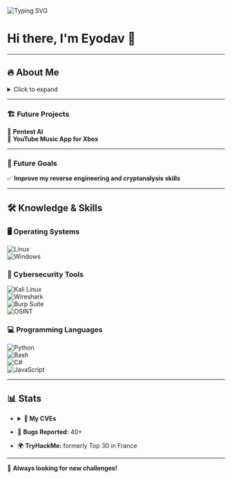 ![Typing SVG](https://readme-typing-svg.demolab.com?font=Bungee+Shade&size=40&pause=1000&color=00FF00&center=true&width=1000&height=60&lines=Welcome+to+my+GitHub!;Always+learning+and+hack!)

# Hi there, I'm Eyodav 👋  

---

## 🔥 About Me  

<details>
  <summary>Click to expand</summary>

🔹 **Pentester | Cybersecurity Student**  
🔹 **CTF Player & Bug Hunter**  

### 📝 Quick Facts  
- **Name:** Eyodav  
- **Location:** France 🇫🇷  
- **Specialties:**  
  - **Pentesting** 🔥  
  - **Bug Hunting** 🐞  
  - **Forensics & OSINT** 🔍 

</details>

---

### 🏗️ Future Projects  
🚀 **Pentest AI**  
🎵 **YouTube Music App for Xbox**  

---

### 🎯 Future Goals  
✅ **Improve my reverse engineering and cryptanalysis skills**  

---

## 🛠️ Knowledge & Skills  

### 🖥️ Operating Systems  
![Linux](https://img.shields.io/badge/Linux-FCC624?style=flat-square&logo=linux&logoColor=black)  
![Windows](https://img.shields.io/badge/Windows-0078D6?style=flat-square&logo=windows&logoColor=white)  

### 🔹 Cybersecurity Tools  
![Kali Linux](https://img.shields.io/badge/Kali_Linux-557C94?style=flat-square&logo=kalilinux&logoColor=white)  
![Wireshark](https://img.shields.io/badge/Wireshark-1679A7?style=flat-square&logo=wireshark&logoColor=white)  
![Burp Suite](https://img.shields.io/badge/Burp_Suite-FF6600?style=flat-square&logo=burp-suite&logoColor=white)  
![OSINT](https://img.shields.io/badge/OSINT-1E90FF?style=flat-square&logo=detective&logoColor=white)  

### 💻 Programming Languages  
![Python](https://img.shields.io/badge/Python-3776AB?style=flat-square&logo=python&logoColor=white)  
![Bash](https://img.shields.io/badge/Bash-4EAA25?style=flat-square&logo=gnubash&logoColor=white)  
![C#](https://img.shields.io/badge/C%23-239120?style=flat-square&logo=csharp&logoColor=white)  
![JavaScript](https://img.shields.io/badge/JavaScript-F7DF1E?style=flat-square&logo=javascript&logoColor=black)  

---

## 📊 Stats  

- <details>
  <summary><b>🚨 My CVEs</b></summary>

  <br>

  | CVE Identifier | Title / Description                                 | Links                                                                                                      |
  |----------------|------------------------------------------------------|------------------------------------------------------------------------------------------------------------|
  | CVE-2025-34157 | Stored XSS in Coolify Delete Flow                    | [GitHub](https://github.com/Eyodav/CVE-2025-34157) · [CVE.org](https://www.cve.org/CVERecord?id=CVE-2025-34157) |
  | CVE-2025-34159 | Docker Compose Injection in Coolify                  | [GitHub](https://github.com/Eyodav/CVE-2025-34159) · [CVE.org](https://www.cve.org/CVERecord?id=CVE-2025-34159) |
  | CVE-2025-34161 | Git Repository Command Injection in Coolify          | [GitHub](https://github.com/Eyodav/CVE-2025-34161) · [CVE.org](https://www.cve.org/CVERecord?id=CVE-2025-34161) |
  | CVE-2025-54962 | Unfiltered File Upload in OpenPLC                    | [GitHub](https://github.com/Eyodav/CVE-2025-54962) · [CVE.org](https://www.cve.org/CVERecord?id=CVE-2025-54962) |

  </details>

- 🐞 **Bugs Reported:** 40+
- 🌍 **TryHackMe:** formerly Top 30 in France




---

🚀 **Always looking for new challenges!**  
